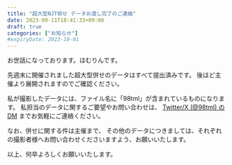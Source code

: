 ```yaml
---
title: "超大型NJT併せ データお渡し完了のご連絡"
date: 2023-09-11T18:41:33+09:00
draft: true
categories: ["お知らせ"]
#expiryDate: 2023-10-01
---
```


お世話になっております。ほむりんです。

先週末に開催されました超大型併せのデータはすべて提出済みです。
後ほど主催より展開されますのでご確認ください。

私が撮影したデータには、ファイル名に「98tml」が含まれているものになります。
私担当のデータに関するご要望やお問い合わせは、
[Twitter/X (@98tml) のDM](https://x.com/98tml) までお気軽にご連絡ください。

なお、併せに関する件は主催まで、
その他のデータにつきましては、それぞれの撮影者様へお問い合わせくださいますよう、お願いいたします。

以上、何卒よろしくお願いいたします。